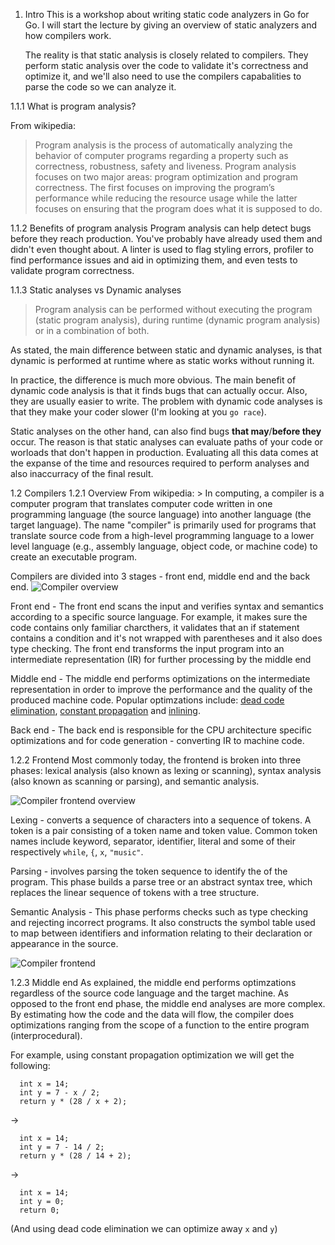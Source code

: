 1. Intro
	This is a workshop about writing static code analyzers in Go for Go. I will start the lecture by giving an overview of static analyzers and how compilers work. 

	The reality is that static analysis is closely related to compilers. They perform static analysis over the code to validate it's correctness and optimize it, and we'll also need to use the compilers capabalities to parse the code so we can analyze it.
	
1.1.1 What is program analysis?
	
From wikipedia:

> Program analysis is the process of automatically analyzing the behavior of computer programs regarding a property such as correctness, robustness, safety and liveness. Program analysis focuses on two major areas: program optimization and program correctness. The first focuses on improving the program’s performance while reducing the resource usage while the latter focuses on ensuring that the program does what it is supposed to do.

	
	
1.1.2 Benefits of program analysis
		Program analysis can help detect bugs before they reach production. You've probably have already used them and didn't even thought about. A linter is used to flag styling errors, profiler to find performance issues and aid in optimizing them, and even tests to validate program correctness. 
		
1.1.3 Static analyses vs Dynamic analyses

> Program analysis can be performed without executing the program (static program analysis), during runtime (dynamic program analysis) or in a combination of both.

As stated, the main difference between static and dynamic analyses, is that dynamic is performed at runtime where as static works without running it.

In practice, the difference is much more obvious. The main benefit of dynamic code analysis is that it finds bugs that can actually occur. Also, they are usually easier to write. The problem with dynamic code analyses is that they make your coder slower (I'm looking at you `go race`). 

Static analyses on the other hand, can also find bugs **that may**/**before they** occur. The reason is that static analyses can evaluate paths of your code or worloads that don't happen in production. Evaluating all this data comes at the expanse of the time and resources required to perform analyses and also inaccurracy of the final result.

1.2 Compilers
			1.2.1 Overview
		 From wikipedia:
		> In computing, a compiler is a computer program that translates computer code written in one programming language (the source language) into another language (the target language). The name "compiler" is primarily used for programs that translate source code from a high-level programming language to a lower level language (e.g., assembly language, object code, or machine code) to create an executable program.

Compilers are divided into 3 stages - front end, middle end and the back end.
![Compiler overview](https://i.imgur.com/9x70LAl.png)

Front end - The front end scans the input and verifies syntax and semantics according to a specific source language. For example, it makes sure the code contains only familiar charcthers, it validates that an if statement contains a condition and it's not wrapped with parentheses and it also does type checking.
The front end transforms the input program into an intermediate representation (IR) for further processing by the middle end

Middle end - The middle end performs optimizations on the intermediate representation in order to improve the performance and the quality of the produced machine code. Popular optimzations include: [dead code elimination](https://en.wikipedia.org/wiki/Dead_code_elimination), [constant propagation](https://en.wikipedia.org/wiki/Constant_folding) and [inlining](https://en.wikipedia.org/wiki/Inline_expansion). 

Back end - The back end is responsible for the CPU architecture specific optimizations and for code generation - converting IR to machine code.

1.2.2 Frontend
	Most commonly today, the frontend is broken into three phases: lexical analysis (also known as lexing or scanning), syntax analysis (also known as scanning or parsing), and semantic analysis.

![Compiler frontend overview](https://i.imgur.com/muZGoQt.png)

Lexing - converts a sequence of characters into a sequence of tokens. A token is a pair consisting of a token name and token value. Common token names include keyword, separator, identifier, literal	and some of their respectively `while`, `{`, `x`, `"music"`.

Parsing - involves parsing the token sequence to identify the of the program. This phase builds a parse tree or an abstract syntax tree, which replaces the linear sequence of tokens with a tree structure.

Semantic Analysis - This phase performs checks such as type checking and rejecting incorrect programs. It also constructs the symbol table used to map between identifiers and information relating to their declaration or appearance in the source.

![Compiler frontend](https://i.imgur.com/biUHNJq.png)

1.2.3 Middle end
		As explained, the middle end performs optimzations regardless of the source code language and the target machine. As opposed to the front end phase, the middle end analyses are more complex. By estimating how the code and the data will flow, the compiler does optimizations ranging from the scope of a function to  the entire program (interprocedural). 

For example, using constant propagation optimization we will get the following: 
```
  int x = 14;
  int y = 7 - x / 2;
  return y * (28 / x + 2);
```
->
```
  int x = 14;
  int y = 7 - 14 / 2;
  return y * (28 / 14 + 2);
```
->
```
  int x = 14;
  int y = 0;
  return 0;
```
(And using dead code elimination we can optimize away `x` and `y`)